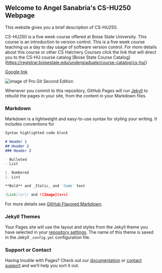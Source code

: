 ## Welcome to Angel Sanabria's CS-HU250 Webpage

This website gives you a brief description of CS-HU250.

CS-HU250 is a five week course offered at Boise State University. This course is an introduction to version control. 
This is a five week course teaching us a day to day usage of software version control. For more details about this course or other CS Hatchery Courses click the link that will direct you to the CS-HU course catalog [Boise State Course Catalog] (https://registrar.boisestate.edu/undergraduate/course-catalog/cs-hu/)

[Google link](https://google.com/)

![image of Pro Git Second Edition](https://imgur.com/oDXeSut)

Whenever you commit to this repository, GitHub Pages will run [Jekyll](https://jekyllrb.com/) to rebuild the pages in your site, from the content in your Markdown files.

### Markdown

Markdown is a lightweight and easy-to-use syntax for styling your writing. It includes conventions for

```markdown
Syntax highlighted code block

# Header 1
## Header 2
### Header 3

- Bulleted
- List

1. Numbered
2. List

**Bold** and _Italic_ and `Code` text

[Link](url) and ![Image](src)
```

For more details see [GitHub Flavored Markdown](https://guides.github.com/features/mastering-markdown/).

### Jekyll Themes

Your Pages site will use the layout and styles from the Jekyll theme you have selected in your [repository settings](https://github.com/angelsanabriaCS321/angelsanbriaCS-HU250.github.io/settings). The name of this theme is saved in the Jekyll `_config.yml` configuration file.

### Support or Contact

Having trouble with Pages? Check out our [documentation](https://help.github.com/categories/github-pages-basics/) or [contact support](https://github.com/contact) and we’ll help you sort it out.

